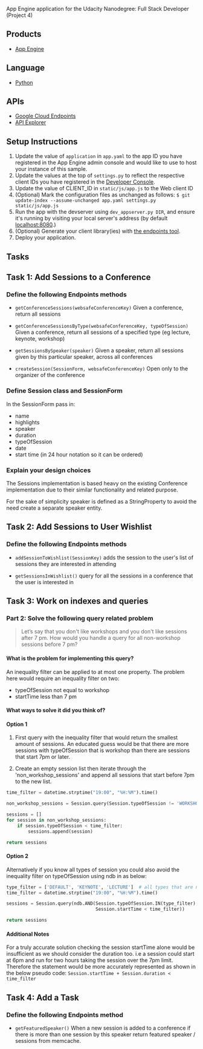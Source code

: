 App Engine application for the Udacity Nanodegree: Full Stack Developer (Project 4)

## Products
- [App Engine][1]

## Language
- [Python][2]

## APIs
- [Google Cloud Endpoints][3]
- [API Explorer][7]

## Setup Instructions
1. Update the value of `application` in `app.yaml` to the app ID you
   have registered in the App Engine admin console and would like to use to host
   your instance of this sample.
1. Update the values at the top of `settings.py` to
   reflect the respective client IDs you have registered in the
   [Developer Console][4].
1. Update the value of CLIENT_ID in `static/js/app.js` to the Web client ID
1. (Optional) Mark the configuration files as unchanged as follows:
   `$ git update-index --assume-unchanged app.yaml settings.py static/js/app.js`
1. Run the app with the devserver using `dev_appserver.py DIR`, and ensure it's running by visiting your local server's address (by default [localhost:8080][5].)
1. (Optional) Generate your client library(ies) with [the endpoints tool][6].
1. Deploy your application.

## Tasks

## Task 1: Add Sessions to a Conference

### Define the following Endpoints methods

- `getConferenceSessions(websafeConferenceKey)`
   Given a conference, return all sessions

- `getConferenceSessionsByType(websafeConferenceKey, typeOfSession)`
   Given a conference, return all sessions of a specified type (eg lecture, keynote, workshop)

- `getSessionsBySpeaker(speaker)`
   Given a speaker, return all sessions given by this particular speaker, across all conferences

- `createSession(SessionForm, websafeConferenceKey)`
   Open only to the organizer of the conference

### Define Session class and SessionForm

In the SessionForm pass in:
- name
- highlights
- speaker
- duration
- typeOfSession
- date
- start time (in 24 hour notation so it can be ordered)

### Explain your design choices

The Sessions implementation is based heavy on the existing Conference
implementation due to their similar functionality and related purpose.

For the sake of simplicity speaker is defined as a StringProperty to avoid the
need create a separate speaker entity.

## Task 2: Add Sessions to User Wishlist

### Define the following Endpoints methods

- `addSessionToWishlist(SessionKey)`
   adds the session to the user's list of sessions they are interested in attending

- `getSessionsInWishlist()`
   query for all the sessions in a conference that the user is interested in

## Task 3: Work on indexes and queries

### Part 2: Solve the following query related problem

> Let’s say that you don't like workshops and you don't like sessions after 7 pm.
> How would you handle a query for all non-workshop sessions before 7 pm?

#### What is the problem for implementing this query?

An inequality filter can be applied to at most one property. The problem here
would require an inequality filter on two:

- typeOfSession not equal to workshop
- startTime less than 7 pm

#### What ways to solve it did you think of?

#### Option 1

1. First query with the inequality filter that would return the smallest amount of
   sessions. An educated guess would be that there are more sessions with
   typeOfSession that is workshop than there are sessions that start 7pm or later.

2. Create an empty session list then iterate through the 'non_workshop_sessions'
   and append all sessions that start before 7pm to the new list.


```py
time_filter = datetime.strptime("19:00", "%H:%M").time()

non_workshop_sessions = Session.query(Session.typeOfSession != 'WORKSHOP')

sessions = []
for session in non_workshop_sessions:
    if session.typeOfSession < time_filter:
        sessions.append(session)

return sessions
```

#### Option 2

Alternatively if you know all types of session you could also avoid the
inequality filter on typeOfSession using ndb in as below:

```py
type_filter = ['DEFAULT', 'KEYNOTE', 'LECTURE']  # all types that are not workshop
time_filter = datetime.strptime("19:00", "%H:%M").time()

sessions = Session.query(ndb.AND(Session.typeOfSession.IN(type_filter),
                                 Session.startTime < time_filter))

return sessions
```

#### Additional Notes

For a truly accurate solution checking the session startTime alone would be insufficient
as we should consider the duration too. i.e a session could start at 6pm and run
for two hours taking the session over the 7pm limit.
Therefore the statement would be more accurately represented as shown in the below pseudo code:
`Session.startTime + Session.duration < time_filter`

## Task 4: Add a Task

### Define the following Endpoints method

- `getFeaturedSpeaker()`
   When a new session is added to a conference if there is more than one session
   by this speaker return featured speaker / sessions from memcache.


[1]: https://developers.google.com/appengine
[2]: http://python.org
[3]: https://developers.google.com/appengine/docs/python/endpoints/
[4]: https://console.developers.google.com/
[5]: https://localhost:8080/
[6]: https://developers.google.com/appengine/docs/python/endpoints/endpoints_tool
[7]: https://apis-explorer.appspot.com/apis-explorer/?base=https://udacity--conference-central.appspot.com/_ah/api#p/
